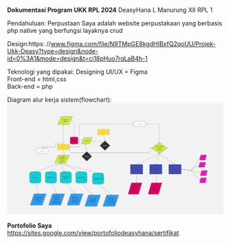 **Dokumentasi Program UKK RPL 2024**
DeasyHana L Manurung XII RPL 1

Pendahuluan: Perpustaan Saya adalah website perpustakaan yang berbasis php native yang berfungsi layaknya crud

Design:https: //www.figma.com/file/N9TMpGE8kgdHIBxfQ2qoUU/Projek-Ukk-Deasy?type=design&node-id=0%3A1&mode=design&t=ci18pHuo7rqLaB4h-1

Teknologi yang dipakai:
Designing UI/UX = Figma <br/>
Front-end = html,css <br/>
Back-end = php <br/>

Diagram alur kerja sistem(flowchart): 
![](Flowchartdeasy.jpg)

**Portofolio Saya**
https://sites.google.com/view/portofoliodeasyhana/sertifikat
